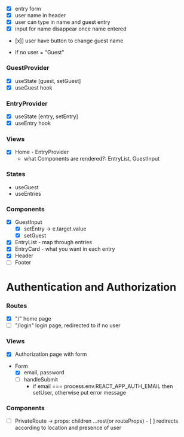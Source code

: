 - [x] entry form
- [x] user name in header
- [x] user can type in name and guest entry
- [x] input for name disappear once name entered
- [x]] user have button to change guest name

- if no user = "Guest"

### GuestProvider

- [x] useState [guest, setGuest]
- [x] useGuest hook

### EntryProvider

- [x] useState [entry, setEntry]
- [x] useEntry hook

### Views

- [x] Home - EntryProvider
  - what Components are rendered?: EntryList, GuestInput

### States

- useGuest
- useEntries

### Components

- [x] GuestInput
  - [x] setEntry -> e.target.value
  - [x] setGuest
- [x] EntryList - map through entries
- [x] EntryCard - what you want in each entry
- [x] Header
- [ ] Footer

# Authentication and Authorization

### Routes

- [x] "/" home page
- [ ] "/login" login page, redirected to if no user

### Views

- [x] Authorization page with form
- Form
  - [x] email, password
  - [ ] handleSubmit
    - if email === process.env.REACT_APP_AUTH_EMAIL then setUser, otherwise put error message

### Components

- [ ] PrivateRoute -> props: children ...rest(or routeProps) - [ ] redirects according to location and presence of user
